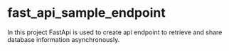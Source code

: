 # fast_api_sample_endpoint
In this project FastApi is used to create api endpoint to retrieve and share database  information asynchronously.  
